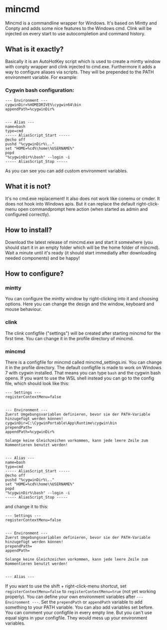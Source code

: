 # mincmd
Mincmd is a commandline wrapper for Windows. It's based on Mintty and Conpty and adds some nice features to the Windows cmd. Clink will be injected on every start to use autocompletion and command history.

## What is it exactly?
Basically it is an AutoHotKey script which is used to create a mintty window with conpty wrapper and clink injected to cmd.exe. Furthermore it adds a way to configure aliases via scripts. They will be prepended to the PATH environment variable. For example:

### Cygwin bash configuration:
```
--- Environment ---
cygwinDir=%HOMEDRIVE%\cygwin64\bin
appendPath=%cygwinDir%


--- Alias ---
name=bash
type=cmd
----- AliasScript_Start -----
@echo off
pushd "%cygwinDir%\.."
set "HOME=%cd%\home\%USERNAME%"
popd
"%cygwinDir%\bash" --login -i
----- AliasScript_Stop -----
```

As you can see you can add custom environment variables.

## What it is not?
It's no cmd.exe replacement! It also does not work like conemu or cmder. It does not hook into Windows apis. But it can replace the default right-click-menu open commandprompt here action (when started as admin and configured correctly).

## How to install?
Download the latest release of mincmd.exe and start it somewhere (you should start it in an empty folder which will be the home folder of mincmd). Wait a minute until it's ready (it should start immediatly after downloading needed components) and be happy!

## How to configure?
### mintty
You can configure the mintty window by right-clicking into it and choosing options. Here you can change the design and the window, keyboard and mouse behaviour.

### clink
The clink configfile ("settings") will be created after starting mincmd for the first time. You can change it in the profile directory of mincmd.

### mincmd
There is a configfile for mincmd called mincmd_settings.ini. You can change it in the profile directory. The default configfile is made to work on Windows 7 with cygwin installed. That means you can type `bash` and the cygwin bash opens. If you want to use the WSL shell instead you can go to the config file, which should look like this:
```
--- Settings ---
registerContextMenu=false


--- Environment ---
Zuerst Umgebungsvariablen definieren, bevor sie der PATH-Variable hinzugefügt werden können!
cygwinDir=C:\CygwinPortable\App\Runtime\cygwin\bin
prependPath=
appendPath=%cygwinDir%

Solange keine Gleichzeichen vorkommen, kann jede leere Zeile zum Kommentieren benutzt werden!


--- Alias ---
name=bash
type=cmd
----- AliasScript_Start -----
@echo off
pushd "%cygwinDir%\.."
set "HOME=%cd%\home\%USERNAME%"
popd
"%cygwinDir%\bash" --login -i
----- AliasScript_Stop -----
```
 and change it to this:
 ```
 --- Settings ---
registerContextMenu=false


--- Environment ---
Zuerst Umgebungsvariablen definieren, bevor sie der PATH-Variable hinzugefügt werden können!
prependPath=
appendPath=

Solange keine Gleichzeichen vorkommen, kann jede leere Zeile zum Kommentieren benutzt werden!


--- Alias ---
 ```
 
 If you want to use the shift + right-click-menu shortcut, set `registerContextMenu=false` to `registerContextMenu=true` (not yet working properly).
 You can define your own environment variables after `--- Environment ---`.
 Set the `prependPath` or `appendPath` variable to add something to your PATH variable. You can also add variables set before.
 You can comment your configfile in every empty line. But you can't use equal signs in ypur configfile. They would mess up your environment variables.
